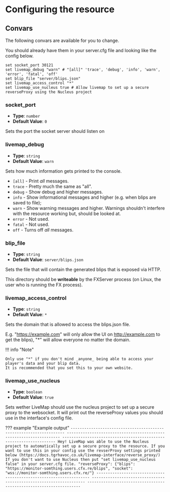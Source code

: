 # Configuring the resource
## Convars
The following convars are available for you to change.

You should already have them in your server.cfg file and looking like the config below.

```config
set socket_port 30121
set livemap_debug "warn" # "[all]" 'trace', 'debug', 'info', 'warn', 'error', 'fatal', 'off'
set blip_file "server/blips.json"
set livemap_access_control "*"
set livemap_use_nucleus true # Allow livemap to set up a secure reverseProxy using the Nucleus project
```

### socket_port

- **Type**: `number`
- **Default Value**: `0`

Sets the port the socket server should listen on

### livemap_debug

- **Type**: `string`
- **Default Value**: `warn`

Sets how much information gets printed to the console.
- `[all]` - Print _all_ messages.
- `trace` - Pretty much the same as "all".
- `debug` - Show debug and higher messages.
- `info` - Show informational messages and higher (e.g. when blips are saved to file);
- `warn` - Show warning messages and higher. Warnings shouldn't interfere with the resource working but, should be looked at. 
- `error` - Not used.
- `fatal` - Not used.
- `off` - Turns off _all_ messages.

### blip_file

- **Type**: `string`
- **Default Value**: `server/blips.json`

Sets the file that will contain the generated blips that is exposed via HTTP.

This directory should be **writeable** by the FXServer process (on Linux, the user who is running the FX process).

### livemap_access_control 

- **Type**: `string`
- **Default Value**: `*`

Sets the domain that is allowed to access the blips.json file.

E.g. "https://example.com" will only allow the UI on http://example.com to get the blips), "*" will allow everyone no matter the domain.

!!! info "Note"

    Only use "*" if you don't mind _anyone_ being able to access your
    player's data and your blip data.
    It is recommended that you set this to your own website.

### livemap_use_nucleus

- **Type**: `boolean`
- **Default Value**: `true`
  
Sets wether LiveMap should use the nucleus project to set up a secure proxy to the websocket.
It will print out the reverseProxy values you should use in the interface's config file.

??? example "Example output"
    ```
      -------------------------------------------------------------------
      -------------------------------------------------------------------
      -------------------------------------------------------------------
      Hey! LiveMap was able to use the Nucleus project to automatically set up a secure proxy to the resource.
      If you want to use this in your config use the revserProxy settings printed below (https://docs.tgrhavoc.co.uk/livemap-interface/reverse_proxy/)
      If you don't want to use Nucleus then put "set livemap_use_nucleus false" in your server.cfg file.
      "reverseProxy": {"blips": "https://monitor-somthing.users.cfx.re/blips", "socket": "wss://monitor-somthing.users.cfx.re/"}
      -------------------------------------------------------------------
      -------------------------------------------------------------------
      -------------------------------------------------------------------
    ```


